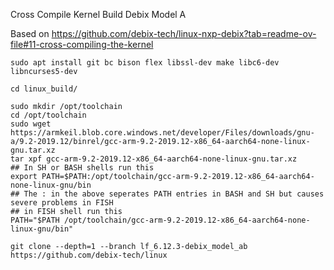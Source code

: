 Cross Compile Kernel Build Debix Model A

Based on
https://github.com/debix-tech/linux-nxp-debix?tab=readme-ov-file#11-cross-compiling-the-kernel

```
sudo apt install git bc bison flex libssl-dev make libc6-dev libncurses5-dev

cd linux_build/

sudo mkdir /opt/toolchain
cd /opt/toolchain
sudo wget https://armkeil.blob.core.windows.net/developer/Files/downloads/gnu-a/9.2-2019.12/binrel/gcc-arm-9.2-2019.12-x86_64-aarch64-none-linux-gnu.tar.xz
tar xpf gcc-arm-9.2-2019.12-x86_64-aarch64-none-linux-gnu.tar.xz
## In SH or BASH shells run this
export PATH=$PATH:/opt/toolchain/gcc-arm-9.2-2019.12-x86_64-aarch64-none-linux-gnu/bin
## The : in the above seperates PATH entries in BASH and SH but causes severe problems in FISH
## in FISH shell run this
PATH="$PATH /opt/toolchain/gcc-arm-9.2-2019.12-x86_64-aarch64-none-linux-gnu/bin"

git clone --depth=1 --branch lf_6.12.3-debix_model_ab https://github.com/debix-tech/linux

```
